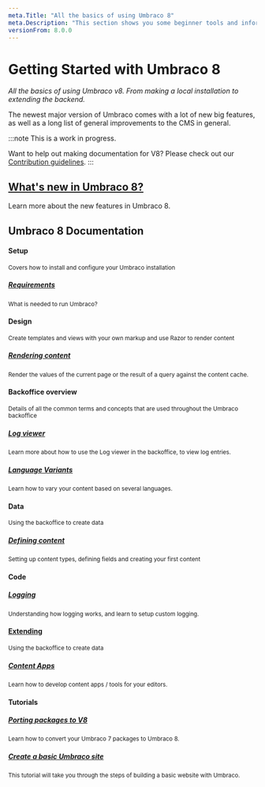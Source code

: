 ```yaml
---
meta.Title: "All the basics of using Umbraco 8"
meta.Description: "This section shows you some beginner tools and information to get your started with Umbraco 8. From making a local installation to extending the backoffice."
versionFrom: 8.0.0
---
```


# Getting Started with Umbraco 8
*All the basics of using Umbraco v8. From making a local installation to extending the backend.*

The newest major version of Umbraco comes with a lot of new big features, as well as a long list of general improvements to the CMS in general.

:::note
This is a work in progress. 

Want to help out making documentation for V8? Please check out our [Contribution guidelines](../Contribute).
:::

## [What's new in Umbraco 8?](New-in-V8.md)

Learn more about the new features in Umbraco 8.

## Umbraco 8 Documentation

<div class="row implementation">
	<div class="col-sm-12"></div>
</div>
<div class="row">
	<div class="col-xs-3 point">
	</div>
	<div class="col-xs-3">
		<span class="dot big icon-Wrench">
			<span class="line v-line"></span>
			<span class="line h-line"></span>
		</span>
		<span class="dot small">
			<span class="line v-line"></span>
			<span class="line h-line"></span>
		</span>
	</div>
	<div class="col-xs-9">
		<div class="row explain">
			<div class="col-xs-12">
				<h4 class="text-right">Setup</h4>
				<small>Covers how to install and configure your Umbraco installation</small>
			</div>
			<div class="col-sm-6">
				<h5><a href="Setup/Requirements/index-v8.md">Requirements</a></h5>
				<small>What is needed to run Umbraco?</small>
			</div>
		</div>
	</div>
</div>
<div class="row">
	<div class="col-xs-3">
		<span class="dot big icon-Palette">
			<span class="line v-line"></span>
			<span class="line h-line"></span>
		</span>
		<span class="dot small">
			<span class="line v-line"></span>
			<span class="line h-line"></span>
		</span>
	</div>
	<div class="col-xs-9">
		<div class="row explain">
			<div class="col-xs-12">
				<h4 class="text-right">Design</h4>
				<small>Create templates and views with your own markup and use Razor to render content</small>
			</div>
			<div class="col-sm-6">
				<h5><a href="Design/Rendering-Content/index-v8">Rendering content</a></h5>
				<small>Render the values of the current page or the result of a query against the content cache.</small>
			</div>
		</div>
	</div>
</div>

<div class="row">
	<div class="col-xs-3">
		<span class="dot big  icon-untitled">
			<span class="line v-line top"></span>
			<span class="line v-line"></span>
			<span class="line h-line"></span>
		</span>
		<span class="dot small">
			<span class="line v-line"></span>
			<span class="line h-line"></span>
		</span>
	</div>
	<div class="col-xs-9">
		<div class="row explain">
			<div class="col-xs-12">
				<h4 class="text-right">Backoffice overview</h4>
				<small>Details of all the common terms and concepts that are used throughout the Umbraco backoffice</small>
			</div>
			<div class="col-sm-6">
				<h5><a href="Backoffice/LogViewer/index-v8">Log viewer</a></h5>
				<small>Learn more about how to use the Log viewer in the backoffice, to view log entries.</small>
			</div>
			<div class="col-sm-6">
				<h5><a href="Backoffice/Variants">Language Variants</a></h5>
				<small>Learn how to vary your content based on several languages.</small>
			</div>
		</div>
	</div>
</div>

<div class="row">
	<div class="col-xs-3">
		<span class="dot big  icon-untitled">
			<span class="line v-line top"></span>
			<span class="line v-line"></span>
			<span class="line h-line"></span>
		</span>
		<span class="dot small">
			<span class="line v-line"></span>
			<span class="line h-line"></span>
		</span>
	</div>
	<div class="col-xs-9">
		<div class="row explain">
			<div class="col-xs-12">
				<h4 class="text-right">Data</h4>
				<small>Using the backoffice to create data</small>
			</div>
			<div class="col-sm-6">
				<h5><a href="Data/Defining-content/index-v8">Defining content</a></h5>
				<small>Setting up content types, defining fields and creating your first content</small>
			</div>
      	</div>
	</div>
</div>

<div class="row">
	<div class="col-xs-3">
		<span class="dot big icon-Code">
			<span class="line v-line top"></span>
			<span class="line v-line"></span>
			<span class="line h-line"></span>
		</span>
		<span class="dot small">
			<span class="line v-line"></span>
			<span class="line h-line"></span>
		</span>
	</div>
	<div class="col-xs-9">
		<div class="row explain">
			<div class="col-xs-12">
				<h4 class="text-right">Code</h4>
			</div>
			<div class="col-sm-6">
				<h5><a href="Code/Debugging/Logging/index-v8">Logging</a></h5>
				<small>Understanding how logging works, and learn to setup custom logging.</small>
			</div>
		</div>
	</div>
</div>


<div class="row">
	<div class="col-xs-3">
		<span class="dot big  icon-untitled">
			<span class="line v-line top"></span>
			<span class="line v-line"></span>
			<span class="line h-line"></span>
		</span>
		<span class="dot small">
			<span class="line v-line"></span>
			<span class="line h-line"></span>
		</span>
	</div>
	<div class="col-xs-9">
		<div class="row explain">
			<div class="col-xs-12">
				<h4 class="text-right"><a href="../Extending/index-v8">Extending</a></h4>
				<small>Using the backoffice to create data</small>
			</div>
			<div class="col-sm-6">
				<h5><a href="../Extending/Content-Apps/index-v8">Content Apps</a></h5>
				<small>Learn how to develop content apps / tools for your editors.</small>
			</div>
		</div>
	</div>
</div>


<div class="row">
	<div class="col-xs-3">
		<span class="dot big icon-Code">
			<span class="line v-line top"></span>
			<span class="line v-line"></span>
			<span class="line h-line"></span>
		</span>
		<span class="dot small">
		</span>
	</div>
	<div class="col-xs-9">
		<div class="row explain">
			<div class="col-xs-12">
				<h4 class="text-right">Tutorials</h4>
			</div>
			<div class="col-sm-6">
				<h5><a href="../Tutorials/Porting-Packages-V8">Porting packages to V8</a></h5>
				<small>Learn how to convert your Umbraco 7 packages to Umbraco 8.</small>
			</div>
			<div class="col-sm-6">
				<h5><a href="../Tutorials/Creating-Basic-Site/index-v8">Create a basic Umbraco site</a></h5>
				<small>This tutorial will take you through the steps of building a basic website with Umbraco.</small>
			</div>
		</div>
	</div>
</div>

